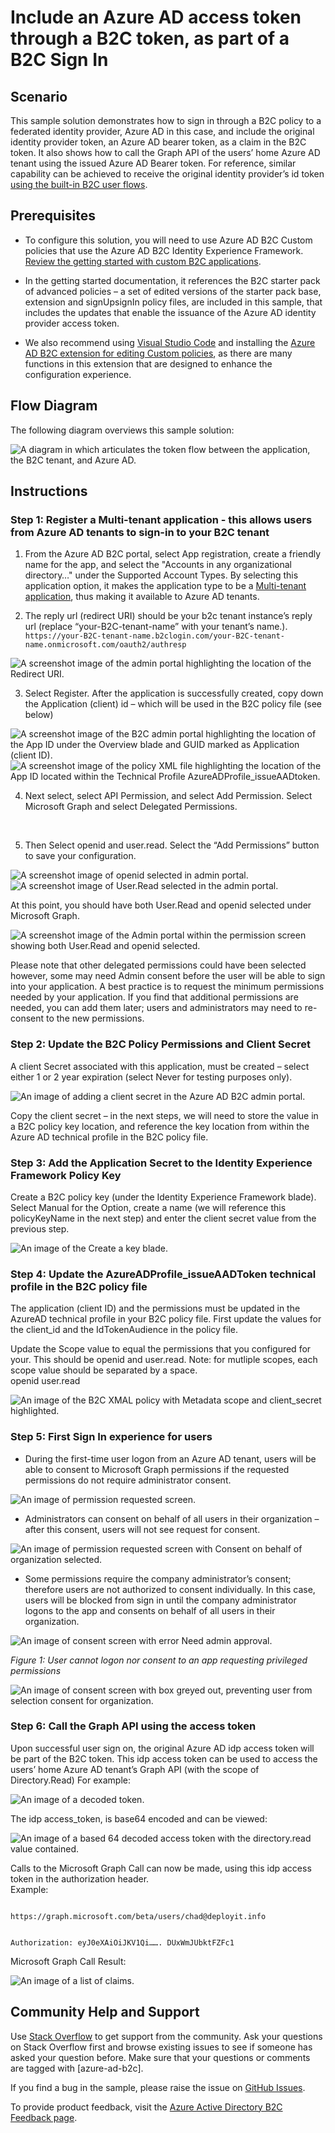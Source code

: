 # Include an Azure AD access token through a B2C token, as part of a B2C Sign In

## Scenario
This sample solution demonstrates how to sign in through a B2C policy to a federated identity provider, Azure AD in this case, and include the original identity provider token, an Azure AD bearer token, as a claim in the B2C token.  It also shows how to call the Graph API of the users’ home Azure AD tenant using the issued Azure AD Bearer token.  For reference, similar capability can be achieved to receive the original identity provider’s id token [using the built-in B2C user flows](https://docs.microsoft.com/en-us/azure/active-directory-b2c/idp-pass-through-user-flow).

## Prerequisites

- To configure this solution, you will need to use Azure AD B2C Custom policies that use the Azure AD B2C Identity Experience Framework.  [Review the getting started with custom B2C applications](https://docs.microsoft.com/azure/active-directory-b2c/active-directory-b2c-get-started-custom?tabs=applications).

- In the getting started documentation, it references the B2C starter pack of advanced policies – a set of edited versions of the starter pack base, extension and signUpsignIn policy files, are included in this sample, that includes the updates that enable the issuance of the Azure AD identity provider access token.  

- We also recommend using [Visual Studio Code](https://code.visualstudio.com/) and installing the [Azure AD B2C extension for editing Custom policies](https://marketplace.visualstudio.com/items?itemName=AzureADB2CTools.aadb2c), as there are many functions in this extension that are designed to enhance the configuration experience.

## Flow Diagram
The following diagram overviews this sample solution:

<img alt="A diagram in which articulates the token flow between the application, the B2C tenant, and Azure AD." src="media/IssueAADTokenThroughB2C.jpg" >

## Instructions

### Step 1: Register a Multi-tenant application - this allows users from Azure AD tenants to sign-in to your B2C tenant

1. From the Azure AD B2C portal, select App registration, create a friendly name for the app, and select the "Accounts in any organizational directory…" under the Supported Account Types.  By selecting this application option, it makes the application type to be a [Multi-tenant application](https://docs.microsoft.com/en-us/azure/active-directory/develop/howto-convert-app-to-be-multi-tenant), thus making it available to Azure AD tenants.

2. The reply url (redirect URI) should be your b2c tenant instance’s reply url  (replace “your-B2C-tenant-name” with your tenant’s name.).  
`
 https://your-B2C-tenant-name.b2clogin.com/your-B2C-tenant-name.onmicrosoft.com/oauth2/authresp 
`


<img alt="A screenshot image of the admin portal highlighting the location of the Redirect URI." src="media/RegisterYourApp.jpg" >

3. Select Register.  After the application is successfully created, copy down the Application (client) id – which will be used in the B2C policy file (see below)

<img alt="A screenshot image of the B2C admin portal highlighting the location of the App ID under the Overview blade and GUID marked as Application (client ID)." src="media/ClientID.jpg" >

<img alt="A screenshot image of the policy XML file highlighting the location of the App ID located within the Technical Profile AzureADProfile_issueAADtoken." src="media/ClientID2.jpg" >

4. Next select, select API Permission, and select Add Permission.  Select Microsoft Graph and select Delegated Permissions.
 
 <img alt="" src="media/AppPermissions1.jpg" >
 <img alt="" src="media/AppPermissions2.jpg" >
 <img alt="" src="media/AppPermissions3.jpg" >
 
5. Then Select openid and user.read. Select the “Add Permissions” button to save your configuration.  

<img alt="A screenshot image of openid selected in admin portal." src="media/AppPermissions4.jpg" >
<img alt="A screenshot image of User.Read selected in the admin portal." src="media/AppPermissions5.jpg" >

At this point, you should have both User.Read and openid selected under Microsoft Graph.

<img alt="A screenshot image of the Admin portal within the permission screen showing both User.Read and openid selected." src="media/AppPermissions6.jpg" >

Please note that other delegated permissions could have been selected however, some may need Admin consent before the user will be able to sign into your application. A best practice is to request the minimum permissions needed by your application.  If you find that additional permissions are needed, you can add them later; users and administrators may need to re-consent to the new permissions.

### Step 2: Update the B2C Policy Permissions and Client Secret

A client Secret associated with this application, must be created – select either 1 or 2 year expiration (select Never for testing purposes only).  

<img alt="An image of adding a client secret in the Azure AD B2C admin portal." src="media/ClientSecret.jpg" >
 
Copy the client secret – in the next steps, we will need to store the value in a B2C policy key location, and reference the key location from within the Azure AD technical profile in the B2C policy file.  

### Step 3: Add the Application Secret to the Identity Experience Framework Policy Key

Create a B2C policy key (under the Identity Experience Framework blade).  Select Manual for the Option, create a name (we will reference this policyKeyName in the next step) and enter the client secret value from the previous step.

<img alt="An image of the Create a key blade." src="media/CreateKey.jpg" >

### Step 4: Update the AzureADProfile_issueAADToken technical profile in the B2C policy file

The application (client ID) and the permissions must be updated in the AzureAD technical profile in your B2C policy file.   First update the values for the client_id and the IdTokenAudience in the policy file.

Update the Scope value to equal the permissions that you configured for your.  This should be openid and user.read.   Note: for mutliple scopes, each scope value should be separated by a space.  
      <Item Key="scope">openid user.read</Item>

<img alt="An image of the B2C XMAL policy with Metadata scope and client_secret highlighted." src="media/AAD-TP.jpg" >

### Step 5: First Sign In experience for users

- During the first-time user logon from an Azure AD tenant, users will be able to consent to Microsoft Graph permissions if the requested permissions do not require administrator consent.

<img alt="An image of permission requested screen." src="media/Consent1.jpg" >

- Administrators can consent on behalf of all users in their organization – after this consent, users will not see request for consent.

<img alt="An image of permission requested screen with Consent on behalf of organization selected." src="media/Consent2.jpg" > 

- Some permissions require the company administrator’s consent; therefore users are not authorized to consent individually.  In this case, users will be blocked from sign in until the company administrator logons to the app and consents on behalf of all users in their organization.

<img alt="An image of consent screen with error Need admin approval." src="media/Consent3.jpg" >
         
*Figure 1: User cannot logon nor consent to an app requesting privileged permissions*

<img alt="An image of consent screen with box greyed out, preventing user from selection consent for organization." src="media/Consent4.jpg" >
              

### Step 6: Call the Graph API using the access token

Upon successful user sign on, the original Azure AD idp access token will  be part of the B2C token.  This idp access token can be used to access the users’ home Azure AD tenant’s Graph API (with the scope of Directory.Read)   For example:

<img alt="An image of a decoded token.  " src="media/token1.jpg" >
 

The idp access_token, is base64 encoded and can be viewed:

<img alt="An image of a based 64 decoded access token with the directory.read value contained.  " src="media/token2.jpg" >
 

Calls to the Microsoft Graph Call can now be made, using this idp access token in the authorization header.  
Example:

<code>
https://graph.microsoft.com/beta/users/chad@deployit.info

Authorization:  eyJ0eXAiOiJKV1Qi……. DUxWmJUbktFZFc1
</code>

Microsoft Graph Call Result:

<img alt="An image of a list of claims." src="media/Graph1.jpg" >

## Community Help and Support
Use [Stack Overflow](https://stackoverflow.com/questions/tagged/azure-ad-b2c) to get support from the community. Ask your questions on Stack Overflow first and browse existing issues to see if someone has asked your question before. Make sure that your questions or comments are tagged with [azure-ad-b2c].

If you find a bug in the sample, please raise the issue on [GitHub Issues](https://github.com/azure-ad-b2c/samples/issues).

To provide product feedback, visit the [Azure Active Directory B2C Feedback page](https://feedback.azure.com/forums/169401-azure-active-directory?category_id=160596).
